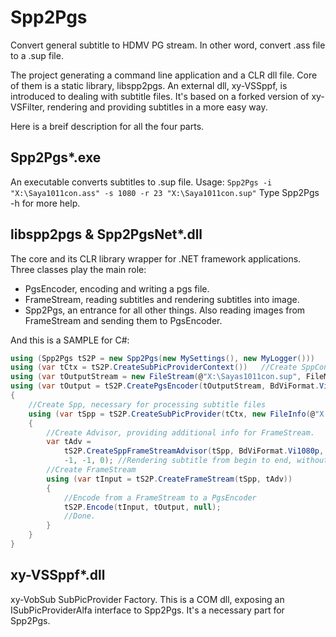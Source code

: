 # Spp2Pgs
Convert general subtitle to HDMV PG stream.
In other word, convert .ass file to a .sup file.

The project generating a command line application and a CLR dll file.
Core of them is a static library, libspp2pgs.
An external dll, xy-VSSppf, is introduced to dealing with subtitle files.
It's based on a forked version of xy-VSFilter, rendering and providing subtitles in a more easy way.

Here is a breif description for all the four parts.

## Spp2Pgs*.exe
An executable converts subtitles to .sup file.
Usage:
`Spp2Pgs -i "X:\Saya1011con.ass" -s 1080 -r 23 "X:\Saya1011con.sup"`
Type Spp2Pgs -h for more help.

## libspp2pgs & Spp2PgsNet*.dll
The core and its CLR library wrapper for .NET framework applications.
Three classes play the main role:
* PgsEncoder, encoding and writing a pgs file.
* FrameStream, reading subtitles and rendering subtitles into image.
* Spp2Pgs, an entrance for all other things. Also reading images from FrameStream and sending them to PgsEncoder.

And this is a SAMPLE for C#:
```csharp
using (Spp2Pgs tS2P = new Spp2Pgs(new MySettings(), new MyLogger()))	//Create Spp2Pgs obj
using (var tCtx = tS2P.CreateSubPicProviderContext())	//Create SppContext Obj, necessary for creating Spp
using (var tOutputStream = new FileStream(@"X:\Sayas1011con.sup", FileMode.Create))	//Create output file
using (var tOutput = tS2P.CreatePgsEncoder(tOutputStream, BdViFormat.Vi1080i, BdViFrameRate.Vi23, frameOffset)) //Create PgsEncoder
{
	//Create Spp, necessary for processing subtitle files
	using (var tSpp = tS2P.CreateSubPicProvider(tCtx, new FileInfo(@"X:\Illya.ass")))
	{
		//Create Advisor, providing additional info for FrameStream.
		var tAdv =
			tS2P.CreateSppFrameStreamAdvisor(tSpp, BdViFormat.Vi1080p, BdViFrameRate.Vi23,	//Rendering format and rate
			-1, -1, 0);	//Rendering subtitle from begin to end, without an offset.
		//Create FrameStream
		using (var tInput = tS2P.CreateFrameStream(tSpp, tAdv))
		{
			//Encode from a FrameStream to a PgsEncoder
			tS2P.Encode(tInput, tOutput, null);
			//Done.
		}
	}
}
```

## xy-VSSppf*.dll
xy-VobSub SubPicProvider Factory. This is a COM dll, exposing an ISubPicProviderAlfa interface to Spp2Pgs.
It's a necessary part for Spp2Pgs.
